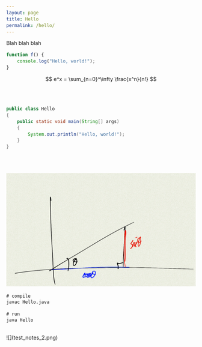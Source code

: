 ```yaml
---
layout: page
title: Hello
permalink: /hello/
---
```


Blah blah blah

```javascript
function f() {
    console.log("Hello, world!");
}
```

$$ e^x = \sum_{n=0}^\infty \frac{x^n}{n!} $$

<br/>
<div class="sketch-container" id="pyramidContainer"></div>  
<br/>

```java
public class Hello
{
    public static void main(String[] args)
    {
        System.out.println("Hello, world!");
    }
}
```

<br/>

<div class="sketch-container" id="unitCircleContainer"></div>  

<br/>

![](test_notes.png)

```console
# compile
javac Hello.java

# run
java Hello
```

<br/>
![](test_notes_2.png)
<br/>


<script src="unit_circle.js"></script>
<script src="pyramid.js"></script>

<script>
    let unitCircle = new p5(addHandlers(unitCircleSketchMaker), "unitCircleContainer");
    let pyramid = new p5(addHandlers(pyramidSketchMaker), "pyramidContainer");
</script>

